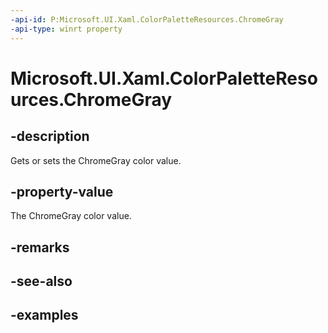 ```yaml
---
-api-id: P:Microsoft.UI.Xaml.ColorPaletteResources.ChromeGray
-api-type: winrt property
---
```


<!-- Property syntax.
public IReference<Color> ChromeGray { get;  set; }
-->

# Microsoft.UI.Xaml.ColorPaletteResources.ChromeGray

## -description

Gets or sets the ChromeGray color value.

## -property-value

The ChromeGray color value.

## -remarks

## -see-also

## -examples

